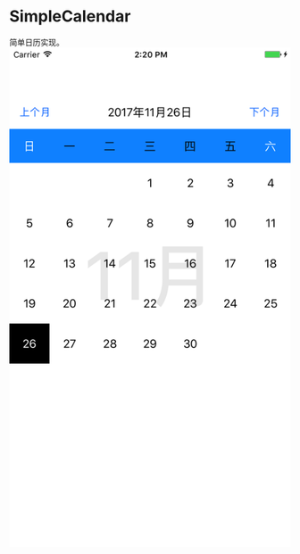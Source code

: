 # SimpleCalendar
简单日历实现。
![image](https://github.com/I-PhuketIsland/SimpleCalendar/blob/master/Simulator%20Screen%20Shot%202017年3月3日%20下午2.20.18.png?raw=true)
